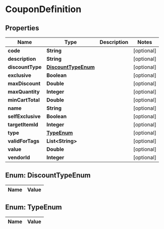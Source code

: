 
# CouponDefinition

## Properties
Name | Type | Description | Notes
------------ | ------------- | ------------- | -------------
**code** | **String** |  |  [optional]
**description** | **String** |  |  [optional]
**discountType** | [**DiscountTypeEnum**](#DiscountTypeEnum) |  |  [optional]
**exclusive** | **Boolean** |  |  [optional]
**maxDiscount** | **Double** |  |  [optional]
**maxQuantity** | **Integer** |  |  [optional]
**minCartTotal** | **Double** |  |  [optional]
**name** | **String** |  |  [optional]
**selfExclusive** | **Boolean** |  |  [optional]
**targetItemId** | **Integer** |  |  [optional]
**type** | [**TypeEnum**](#TypeEnum) |  |  [optional]
**validForTags** | **List&lt;String&gt;** |  |  [optional]
**value** | **Double** |  |  [optional]
**vendorId** | **Integer** |  |  [optional]


<a name="DiscountTypeEnum"></a>
## Enum: DiscountTypeEnum
Name | Value
---- | -----


<a name="TypeEnum"></a>
## Enum: TypeEnum
Name | Value
---- | -----



